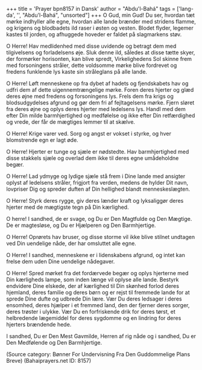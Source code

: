 +++
title = 'Prayer bpn8157 in Dansk'
author = "Abdu'l-Bahá"
tags = ['lang-da', '', "Abdu'l-Bahá", "unsorted"]
+++
O Gud, min Gud! Du ser, hvordan tæt mørke indhyller alle egne, hvordan alle lande brænder med stridens flamme, og krigens og blodbadets ild raser i østen og vesten. Blodet flyder, legemer kastes til jorden, og afhuggede hoveder er faldet på slagmarkens støv.

O Herre! Hav medlidenhed med disse uvidende og betragt dem med tilgivelsens og forladelsens øje. Sluk denne ild, således at disse tætte skyer, der formørker horisonten, kan blive spredt, Virkelighedens Sol skinne frem med forsoningens stråler, dette voldsomme mørke blive fordrevet og fredens funklende lys kaste sin stråleglans på alle lande.

O Herre! Løft menneskene op fra dybet af hadets og fjendskabets hav og udfri dem af dette uigennemtrængelige mørke. Foren deres hjerter og glæd deres øjne med fredens og forsoningens lys. Frels dem fra krigs og blodsudgydelses afgrund og gør dem fri af fejltagelsens mørke. Fjern sløret fra deres øjne og oplys deres hjerter med ledelsens lys. Handl med dem efter Din milde barmhjertighed og medfølelse og ikke efter Din retfærdighed og vrede, der får de mægtiges lemmer til at skælve.

O Herre! Krige varer ved. Sorg og angst er vokset i styrke, og hver blomstrende egn er lagt øde.

O Herre! Hjerter er tunge og sjæle er nødstedte. Hav barmhjertighed med disse stakkels sjæle og overlad dem ikke til deres egne umådeholdne begær.

O Herre! Lad ydmyge og lydige sjæle stå frem i Dine lande med ansigter oplyst af ledelsens stråler, frigjort fra verden, medens de hylder Dit navn, lovpriser Dig og spreder duften af Din hellighed blandt menneskeslægten.

O Herre! Styrk deres rygge, giv deres lænder kraft og lyksaliggør deres hjerter med de mægtigste tegn på Din kærlighed.

O herre! I sandhed, de er svage, og Du er Den Magtfulde og Den Mægtige. De er magtesløse, og Du er Hjælperen og Den Barmhjertige.

O Herre! Oprørets hav bruser, og disse storme vil ikke blive stilnet undtagen ved Din uendelige nåde, der har omsluttet alle egne.

O Herre! I sandhed, menneskene er i lidenskabens afgrund, og intet kan frelse dem uden Dine uendelige nådegaver.

O Herre! Spred mørket fra det fordærvede begær og oplys hjerterne med Din kærligheds lampe, som inden længe vil oplyse alle lande. Bestyrk endvidere Dine elskede, der af kærlighed til Din skønhed forlod deres hjemland, deres familie og deres børn og er rejst til fremmede lande for at sprede Dine dufte og udbrede Din lære. Vær Du deres ledsager i deres ensomhed, deres hjælper i et fremmed land, den der fjerner deres sorger, deres trøster i ulykke. Vær Du en forfriskende drik for deres tørst, et helbredende lægemiddel for deres sygdomme og en lindring for deres hjerters brændende hede.

I sandhed, Du er Den Mest Gavmilde, Herren af rig nåde og i sandhed, Du er Den Medfølende og Den Barmhjertige.

(Source category: Bønner For Undervisning Fra Den Guddommelige Plans Breve)
(Bahaiprayers.net ID: 8157)
